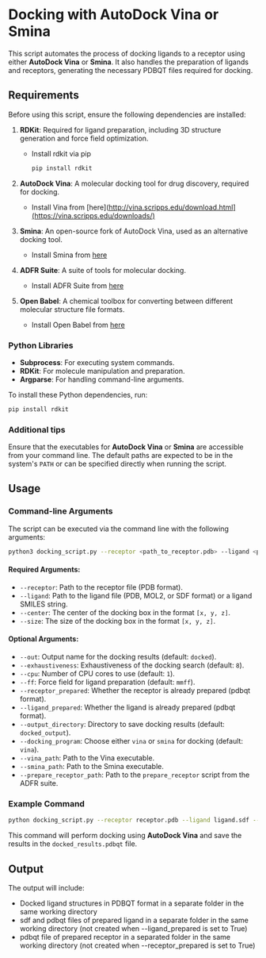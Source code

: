 # Docking with AutoDock Vina or Smina

This script automates the process of docking ligands to a receptor using either **AutoDock Vina** or **Smina**. It also handles the preparation of ligands and receptors, generating the necessary PDBQT files required for docking.

## Requirements

Before using this script, ensure the following dependencies are installed:

1. **RDKit**: Required for ligand preparation, including 3D structure generation and force field optimization.
   - Install rdkit via pip
       ```bash
       pip install rdkit
       ```

2. **AutoDock Vina**: A molecular docking tool for drug discovery, required for docking.
   - Install Vina from [here](http://vina.scripps.edu/download.html](https://vina.scripps.edu/downloads/)

3. **Smina**: An open-source fork of AutoDock Vina, used as an alternative docking tool.
   - Install Smina from [here]([https://github.com/glennon/smina](https://sourceforge.net/projects/smina/))

4. **ADFR Suite**: A suite of tools for molecular docking.
   - Install ADFR Suite from [here](https://ccsb.scripps.edu/adfr/downloads/)

5. **Open Babel**: A chemical toolbox for converting between different molecular structure file formats.
   - Install Open Babel from [here](https://openbabel.github.io/docs/Installation/install.html)

### Python Libraries
- **Subprocess**: For executing system commands.
- **RDKit**: For molecule manipulation and preparation.
- **Argparse**: For handling command-line arguments.

To install these Python dependencies, run:
```bash
pip install rdkit
```

### Additional tips
Ensure that the executables for **AutoDock Vina** or **Smina** are accessible from your command line. The default paths are expected to be in the system's `PATH` or can be specified directly when running the script.

## Usage

### Command-line Arguments
The script can be executed via the command line with the following arguments:

```bash
python3 docking_script.py --receptor <path_to_receptor.pdb> --ligand <path_to_ligand.sdf> --center <x_center y_center z_center> --size <x_size y_size z_size> [options]
```

#### Required Arguments:
- `--receptor`: Path to the receptor file (PDB format).
- `--ligand`: Path to the ligand file (PDB, MOL2, or SDF format) or a ligand SMILES string.
- `--center`: The center of the docking box in the format `[x, y, z]`.
- `--size`: The size of the docking box in the format `[x, y, z]`.

#### Optional Arguments:
- `--out`: Output name for the docking results (default: `docked`).
- `--exhaustiveness`: Exhaustiveness of the docking search (default: `8`).
- `--cpu`: Number of CPU cores to use (default: `1`).
- `--ff`: Force field for ligand preparation (default: `mmff`).
- `--receptor_prepared`: Whether the receptor is already prepared (pdbqt format).
- `--ligand_prepared`: Whether the ligand is already prepared (pdbqt format).
- `--output_directory`: Directory to save docking results (default: `docked_output`).
- `--docking_program`: Choose either `vina` or `smina` for docking (default: `vina`).
- `--vina_path`: Path to the Vina executable.
- `--smina_path`: Path to the Smina executable.
- `--prepare_receptor_path`: Path to the `prepare_receptor` script from the ADFR suite.

### Example Command

```bash
python docking_script.py --receptor receptor.pdb --ligand ligand.sdf --center 0 0 0 --size 20 20 20 --out docked_results --docking_program vina --vina_path /path/to/vina
```

This command will perform docking using **AutoDock Vina** and save the results in the `docked_results.pdbqt` file.

## Output

The output will include:
- Docked ligand structures in PDBQT format in a separate folder in the same working directory
- sdf and pdbqt files of prepared ligand in a separate folder in the same working directory (not created when --ligand_prepared is set to True)
- pdbqt file of prepared receptor in a separated folder in the same working directory (not created when --receptor_prepared is set to True)
  

